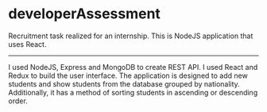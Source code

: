 # developerAssessment

Recruitment task realized for an internship. This is NodeJS application that uses React.
<hr>
I used NodeJS, Express and MongoDB to create REST API. I used React and Redux to build the user interface. 
The application is designed to add new students and show students from the database grouped by nationality.
Additionally, it has a method of sorting students in ascending or descending order.


